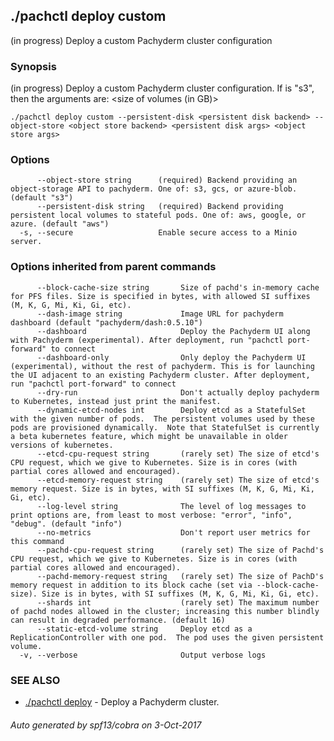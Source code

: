 ## ./pachctl deploy custom

(in progress) Deploy a custom Pachyderm cluster configuration

### Synopsis


(in progress) Deploy a custom Pachyderm cluster configuration.
If <object store backend> is "s3", then the arguments are:
    <volumes> <size of volumes (in GB)> <bucket> <id> <secret> <endpoint>


```
./pachctl deploy custom --persistent-disk <persistent disk backend> --object-store <object store backend> <persistent disk args> <object store args>
```

### Options

```
      --object-store string      (required) Backend providing an object-storage API to pachyderm. One of: s3, gcs, or azure-blob. (default "s3")
      --persistent-disk string   (required) Backend providing persistent local volumes to stateful pods. One of: aws, google, or azure. (default "aws")
  -s, --secure                   Enable secure access to a Minio server.
```

### Options inherited from parent commands

```
      --block-cache-size string       Size of pachd's in-memory cache for PFS files. Size is specified in bytes, with allowed SI suffixes (M, K, G, Mi, Ki, Gi, etc).
      --dash-image string             Image URL for pachyderm dashboard (default "pachyderm/dash:0.5.10")
      --dashboard                     Deploy the Pachyderm UI along with Pachyderm (experimental). After deployment, run "pachctl port-forward" to connect
      --dashboard-only                Only deploy the Pachyderm UI (experimental), without the rest of pachyderm. This is for launching the UI adjacent to an existing Pachyderm cluster. After deployment, run "pachctl port-forward" to connect
      --dry-run                       Don't actually deploy pachyderm to Kubernetes, instead just print the manifest.
      --dynamic-etcd-nodes int        Deploy etcd as a StatefulSet with the given number of pods.  The persistent volumes used by these pods are provisioned dynamically.  Note that StatefulSet is currently a beta kubernetes feature, which might be unavailable in older versions of kubernetes.
      --etcd-cpu-request string       (rarely set) The size of etcd's CPU request, which we give to Kubernetes. Size is in cores (with partial cores allowed and encouraged).
      --etcd-memory-request string    (rarely set) The size of etcd's memory request. Size is in bytes, with SI suffixes (M, K, G, Mi, Ki, Gi, etc).
      --log-level string              The level of log messages to print options are, from least to most verbose: "error", "info", "debug". (default "info")
      --no-metrics                    Don't report user metrics for this command
      --pachd-cpu-request string      (rarely set) The size of Pachd's CPU request, which we give to Kubernetes. Size is in cores (with partial cores allowed and encouraged).
      --pachd-memory-request string   (rarely set) The size of PachD's memory request in addition to its block cache (set via --block-cache-size). Size is in bytes, with SI suffixes (M, K, G, Mi, Ki, Gi, etc).
      --shards int                    (rarely set) The maximum number of pachd nodes allowed in the cluster; increasing this number blindly can result in degraded performance. (default 16)
      --static-etcd-volume string     Deploy etcd as a ReplicationController with one pod.  The pod uses the given persistent volume.
  -v, --verbose                       Output verbose logs
```

### SEE ALSO
* [./pachctl deploy](./pachctl_deploy.md)	 - Deploy a Pachyderm cluster.

###### Auto generated by spf13/cobra on 3-Oct-2017
